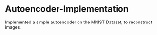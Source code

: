 # Autoencoder-Implementation

Implemented a simple autoencoder on the MNIST Dataset, to reconstruct images. 
